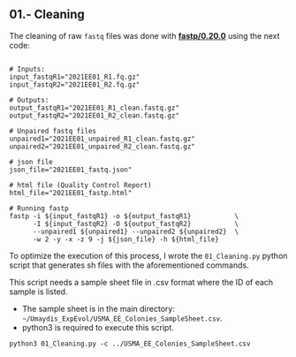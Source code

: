 ## 01.- Cleaning

The cleaning of raw `fastq` files was done with [<b>fastp/0.20.0</b>](https://academic.oup.com/bioinformatics/article/34/17/i884/5093234) using the next code:


```

# Inputs:
input_fastqR1="2021EE01_R1.fq.gz"
input_fastqR2="2021EE01_R2.fq.gz"

# Outputs:
output_fastqR1="2021EE01_R1_clean.fastq.gz"
output_fastqR2="2021EE01_R2_clean.fastq.gz"

# Unpaired fastq files
unpaired1="2021EE01_unpaired_R1_clean.fastq.gz"
unpaired2="2021EE01_unpaired_R2_clean.fastq.gz"

# json file
json_file="2021EE01_fastq.json"

# html file (Quality Control Report)
html_file="2021EE01_fastp.html"

# Running fastp
fastp -i ${input_fastqR1} -o ${output_fastqR1}           \
      -I ${input_fastqR2} -O ${output_fastqR2}           \
      --unpaired1 ${unpaired1} --unpaired2 ${unpaired2}  \
      -w 2 -y -x -z 9 -j ${json_file} -h ${html_file}

```

To optimize the execution of this process, I wrote the `01_Cleaning.py` python script that generates sh files with the aforementioned commands.

This script needs a sample sheet file in .csv format where the ID of each sample is listed. 
 - The sample sheet is in the main directory: `~/Umaydis_ExpEvol/USMA_EE_Colonies_SampleSheet.csv`.
 - python3 is required to execute this script.

```
python3 01_Cleaning.py -c ../USMA_EE_Colonies_SampleSheet.csv

```
